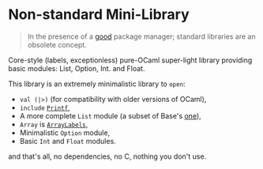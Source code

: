 Non-standard Mini-Library
=========================

> In the presence of a [good](http://opam.ocaml.org/) package manager; standard
> libraries are an obsolete concept.

Core-style (labels, exceptionless) pure-OCaml super-light library
providing basic modules: List, Option, Int. and Float.

This library is an extremely minimalistic library to `open`:

- `val (|>)` (for compatibility with older versions of OCaml),
- `include` [`Printf`](http://caml.inria.fr/pub/docs/manual-ocaml/libref/Printf.html),
- A more complete `List` module
  (a subset of Base's [one](https://github.com/janestreet/base/blob/master/src/list.mli)),
- `Array` is [`ArrayLabels`](http://caml.inria.fr/pub/docs/manual-ocaml/libref/ArrayLabels.html),
- Minimalistic `Option` module,
- Basic `Int` and `Float` modules.

and that's all, no dependencies, no C, nothing you don't use.

